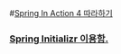 #[Spring In Action 4 따라하기](https://github.com/Jpub/SpringInAction)

### [Spring Initializr 이용함.](https://start.spring.io/)
